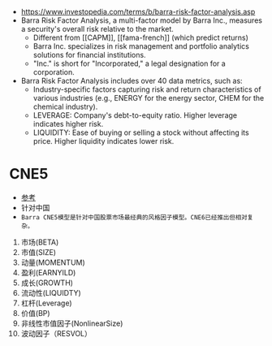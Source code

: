 - https://www.investopedia.com/terms/b/barra-risk-factor-analysis.asp
- Barra Risk Factor Analysis, a multi-factor model by Barra Inc., measures a security's overall risk relative to the market.
  - Different from [[CAPM]], [[fama-french]] (which predict returns)
  - Barra Inc. specializes in risk management and portfolio analytics solutions for financial institutions.
  - "Inc." is short for "Incorporated," a legal designation for a corporation.
- Barra Risk Factor Analysis includes over 40 data metrics, such as:
    - Industry-specific factors capturing risk and return characteristics of various industries (e.g., ENERGY for the energy sector, CHEM for the chemical industry).
    - LEVERAGE: Company's debt-to-equity ratio. Higher leverage indicates higher risk.
    - LIQUIDITY: Ease of buying or selling a stock without affecting its price. Higher liquidity indicates lower risk.
# CNE5
- [参考](https://zhuanlan.zhihu.com/p/474428632)
- 针对中国
- `Barra CNE5模型是针对中国股票市场最经典的风格因子模型。CNE6已经推出但相对复杂。`

1. 市场(BETA)
2. 市值(SIZE)
3. 动量(MOMENTUM)
4. 盈利(EARNYILD)
5. 成长(GROWTH)
6. 流动性(LIQUIDTY)
7. 杠杆(Leverage)
8. 价值(BP)
9. 非线性市值因子(NonlinearSize)
10. 波动因子（RESVOL）